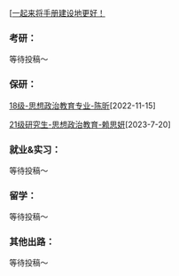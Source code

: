 [[一起来将手册建设地更好！](preface/Sharing_experience.md)

### 考研：
等待投稿～

### 保研：

[18级-思想政治教育专业-陈昕](升学就业篇/马克思主义学院/18级-思想政治教育专业-陈昕.md)[2022-11-15]

[21级研究生-思想政治教育-赖思妍](升学就业篇/马克思主义学院/21级研究生-思想政治教育-赖思妍.md)[2023-7-20]
### 就业&实习：

等待投稿～

### 留学：

等待投稿～

### 其他出路：

等待投稿～
